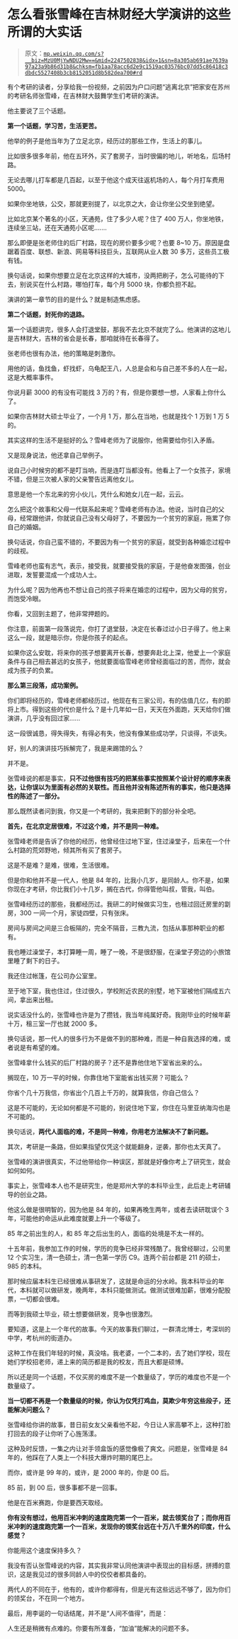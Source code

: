 # 怎么看张雪峰在吉林财经大学演讲的这些所谓的大实话

> 原文：[`mp.weixin.qq.com/s?__biz=MzU0MjYwNDU2Mw==&mid=2247502838&idx=1&sn=8a305ab691ae7639a97a23a9b86d31b8&chksm=fb1aa78acc6d2e9c1519ac03576bc07dd5c86418c3dbdc5527408b3cb8152051d8b582dea700#rd`](http://mp.weixin.qq.com/s?__biz=MzU0MjYwNDU2Mw==&mid=2247502838&idx=1&sn=8a305ab691ae7639a97a23a9b86d31b8&chksm=fb1aa78acc6d2e9c1519ac03576bc07dd5c86418c3dbdc5527408b3cb8152051d8b582dea700#rd)

有个考研的读者，分享给我一份视频，之前因为户口问题“逃离北京”把家安在苏州的考研名师张雪峰，在吉林财大鼓舞学生们考研的演讲。 

他主要说了三个话题。 

**第一个话题，学习苦，生活更苦。**

他举的例子是他当年为了立足北京，经历过的那些工作，生活上的事儿。 

比如很多很多年前，他在五环外，买了套房子，当时很偏的地儿，听地名，后场村路。 

无论去哪儿打车都是几百起，以至于他这个成天往返机场的人，每个月打车费用 5000。 

如果你坐地铁，公交，那就更别提了，以北京之大，会让你坐公交坐到绝望。 

比如北京某个著名的小区，天通苑，住了多少人呢？住了 400 万人，你坐地铁，连续坐三站，还在天通苑小区呢....... 

那么即便是张老师住的后厂村路，现在的房价要多少呢？也要 8~10 万。原因是盘踞着百度、联想、新浪、网易等科技巨头，互联网从业人数 30 多万，这些员工极有钱。

换句话说，如果你想要立足在北京这样的大城市，没两把刷子，怎么可能待的下去，别说买在什么村路，哪怕打车，每个月 5000 块，你都负担不起。 

演讲的第一章节的目的是什么？就是制造焦虑感。 

**第二个话题，封死你的退路。** 

第一个话题讲完，很多人会打退堂鼓，那我不去北京不就完了么。他演讲的这地儿是吉林财大，吉林的省会是长春，那咱就待在长春得了。 

张老师也很有办法，他的策略是刺激你。 

用他的话，鱼找鱼，虾找虾，乌龟配王八，人总是会和与自己差不多的人在一起，这是大概率事件。

你说月薪 3000 的有没有可能找 3 万的？有，但是你要想一想，人家看上你什么了。 

如果你吉林财大硕士毕业了，一个月 1 万，那么在当地，也就是找个 1 万到 1 万 5 的。 

其实这样的生活不是挺好的么？雪峰老师为了说服你，他需要给你引入矛盾。 

又是现身说法，他还拿自己举例子。

说自己小时候穷的都不是叮当响，而是连叮当都没有。他看上了一个女孩子，家境不错，但是三次被人家的父亲警告远离他女儿。

意思是他一个东北来的穷小伙儿，凭什么和她女儿在一起，云云。 

怎么把这个故事和父母一代联系起来呢？雪峰老师有办法。他说，当时自己的父母，经常跟他讲，你就说自己没有父母好了，不要因为一个贫穷的家庭，拖累了你自己的婚姻。 

换句话说，你自己蛮不错的，不要因为有一个贫穷的家庭，就受到各种婚恋过程中的歧视。 

雪峰老师也蛮有志气，表示，接受我，就要接受我的家庭，于是他奋发图强，创业进取，发誓要混成一个成功人士。 

为什么呢？因为他再也不想让自己的孩子将来在婚恋的过程中，因为父母的贫穷，而饱受冷眼。

你看，又回到主题了，他非常押题的。 

你注意，前面第一段落说完，你打了退堂鼓，决定在长春过过小日子得了。他上来这么一段，就是暗示你，你是你孩子的起点。 

如果你这么安耽，将来你的孩子想要离开长春，想要奔赴北上深，他爱上一个家庭条件与自己相去甚远的女孩子，他就要面临雪峰老师曾经面临过的苦，而你，就会成为孩子的负累。

**那么第三段落，成功案例。** 

你们即将经历的，雪峰老师都经历过，他现在有三家公司，有的估值几亿，有的即将上市。得到这些的代价是什么？是十几年如一日，天天在外面跑，天天给你们做演讲，几乎没有回过家......

这一段很诚恳，得失得失，有得必有失，他没有像某些成功学，只谈得，不谈失。

好，别人的演讲技巧拆解完了，我是来踢馆的么？

并不是。

张雪峰说的都是事实，**只不过他很有技巧的把某些事实按照某个设计好的顺序来表达，让你误以为里面有必然的关联性。而且他并没有陈述所有的事实，他只是选择性的陈述了一部分。**

那么既然读者问到我，你又是一个考研的，我来把剩下的部分补全吧。 

**首先，在北京定居很难，不过这个难，并不是同一种难。**

张雪峰老师是告诉了你他的经历，他曾经住过地下室，住过澡堂子，后来在一个什么村路的荒郊野地，倾其所有买了套房子。 

这是不是难？是难，很难，生活很难。 

但是你和他并不是一代人，他是 84 年的，比我小几岁，是同龄人。你不是，如果你现在才考研，你比我们小十几岁，搁在古代，你得管他叫叔，管我，叫伯。

张雪峰经历过的那些，我都经历过。我研二的时候做实习生，也租过回迁房里的劏房，300 一间一个月，家徒四壁，只有张床。

房间与房间之间是三合板隔的，完全不隔音，三教九流，包括从事那种职业的都有。 

我也睡过澡堂子，本打算睡一周，睡了一晚，不是很舒服，在澡堂子旁边的小旅馆里睡了剩下的日子。 

我还住过帐篷，在公司办公室里。

至于地下室，我也住过，住过很久，学校附近农民的别墅，地下室被他们隔成五六间，拿出来出租。 

说实话没什么的，张雪峰也许是为了攒钱，我当年纯属好奇。我刚毕业的时候年薪十万，租三室一厅也就 2000 多。 

换句话说，那一代人的很多行为不是做不到的那种难，而是一种自我选择的难，或者说是有希望的难。 

张雪峰拿什么钱买的后厂村路的房子？还不是靠他住地下室省出来的么。

搁现在，10 万一平的时候，你靠住地下室能省出钱买房？可能么？ 

你省个几十万我信，你省出个几百上千万的，就算我信，你自己信么？ 

这是不可能的，无论如何都是不可能的，别说住地下室，你住在马里亚纳海沟也是不可能的。

换句话说，**两代人面临的难，不是同一种难，你用老方法解决不了新问题。** 

其次，考研是一条路，但如果指望仅凭这个就能翻身，逆袭，那你也太天真了。

张雪峰的演讲很真实，不过他带给你一种误区，那就是好像你考上了研究生，就会如何如何。

事实上，张雪峰本人也不是研究生，他是郑州大学的本科毕业生，此后走上考研辅导的创业之路。 

他这么做是很明智的，因为他是 84 年的，如果再晚生两年，或者去读研耽误个 3 年，可能他的命运从此难度就要上升一个等级了。 

85 年之前出生的人，和 85 年之后出生的人，面临的处境是不太一样的。 

十五年前，我参加工作的时候，学历的竞争已经非常残酷了。我曾经聊过，公司里 12 个实习生，清一色硕士，清一色第一学历 C9。连两个前台都是 211 的硕士，985 的本科。

那时候应届本科生已经很难从事研发了，这就是命运的分水岭。我本科毕业的年代，本科就可以做研发，晚两年，本科只能做测试。做测试很难加薪，很难分配股票，一切都会很难。

而等到我硕士毕业，硕士想要做研发，竞争也很激烈。

要知道，这是上一个年代的故事。今天的故事我们聊过，一群清北博士，考深圳的中学，考杭州的街道办。 

这种工作在我们年轻的时候，真没啥。我老婆，一个二本的，去了她们学校，现在她们学校招老师，递上来的简历都是我的校友，而且大都是硕博。 

所以还是同一个话题，不仅买房的难度不是一个数量级了，学历的难度也不是一个数量级了。 

**当一切都不再是一个数量级的时候，你认为仅凭打鸡血，莫欺少年穷这些段子，还能解决问题么？** 

张雪峰给你讲的故事，昔日前女友父亲看他不起，今日让人家高攀不上，这种打脸打回去的段子让你听了心旌荡漾。

这种及时反馈，一集之内让对手领盒饭的感觉像极了爽文。问题是，张雪峰是 84 年的，他踩在了人类上一个科技大爆炸时期的尾巴上。

而你，或许是 99 年的，或许，是 2000 年的，你是 00 后。 

85 前，到 00 后，很多事都不是一回事。 

他是在百米赛跑，你是要西天取经。

**你有没有想过，他用百米冲刺的速度跑完第一个一百米，就去领奖台了；而你用百米冲刺的速度跑完第一个一百米，发现你的领奖台远在十万八千里外的印度，什么感觉？**

你能用这个速度保持多久？

我没有否认张雪峰说的内容，其实我非常认同他演讲中表现出的目标感，拼搏的意识，这是我见过的很多同龄人中的佼佼者都具备的。 

两代人的不同在于，他有的，或许你都得有，但是光有这些远远不够了，因为你们的领奖台，不在同一个地方。

最后，用李诞的一句话结尾，并不是“人间不值得”，而是： 

人生还是稍微有点难的。你要有所准备，“加油”能解决的问题不多。